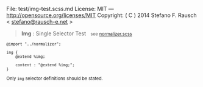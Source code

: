 File:      test/img-test.scss.md
License:   MIT — http://opensource.org/licenses/MIT
Copyright: ( C ) 2014 Stefano F. Rausch < stefano@rausch-e.net >

> **Img** : Single Selector Test  
> <small> see [normalizer.scss](../_normalizer.scss.md) </smalll>

    @import "../normalizer";

    img {
        @extend %img;

        content : "@extend %img;";
    }

Only `img` selector definitions should be stated.
